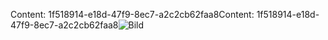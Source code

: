 <span data-ttu-id="1a3fe-101">Content: 1f518914-e18d-47f9-8ec7-a2c2cb62faa8</span><span class="sxs-lookup"><span data-stu-id="1a3fe-101">Content: 1f518914-e18d-47f9-8ec7-a2c2cb62faa8</span></span>![Bild](d5e33d25-a98e-4fe5-84c7-f166b7a054ff.png)
